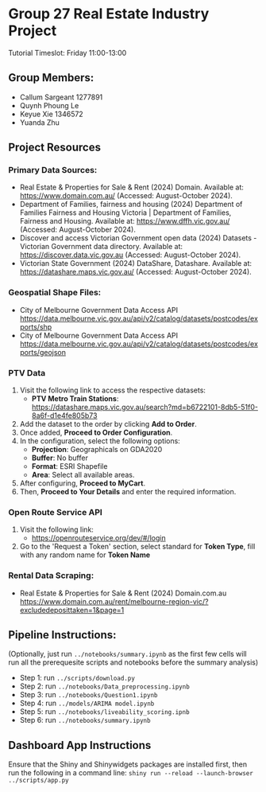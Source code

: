 # Group 27 Real Estate Industry Project

Tutorial Timeslot: Friday 11:00-13:00

## Group Members:
- Callum Sargeant 1277891
- Quynh Phoung Le
- Keyue Xie 1346572
- Yuanda Zhu

## Project Resources
### Primary Data Sources:
- Real Estate & Properties for Sale & Rent (2024) Domain. Available at: https://www.domain.com.au/ (Accessed: August-October 2024).
- Department of Families, fairness and housing (2024) Department of Families Fairness and Housing Victoria | Department of Families, Fairness and Housing. Available at: https://www.dffh.vic.gov.au/ (Accessed: August-October 2024).
- Discover and access Victorian Government open data (2024) Datasets - Victorian Government data directory. Available at: https://discover.data.vic.gov.au (Accessed: August-October 2024).
- Victorian State Government (2024) DataShare, Datashare. Available at: https://datashare.maps.vic.gov.au/ (Accessed: August-October 2024). 
### Geospatial Shape Files:
- City of Melbourne Government Data Access API https://data.melbourne.vic.gov.au/api/v2/catalog/datasets/postcodes/exports/shp
- City of Melbourne Government Data Access API https://data.melbourne.vic.gov.au/api/v2/catalog/datasets/postcodes/exports/geojson
### PTV Data
1. Visit the following link to access the respective datasets:
   - **PTV Metro Train Stations**: https://datashare.maps.vic.gov.au/search?md=b6722101-8db5-51f0-8a6f-d1e4fe805b73
2. Add the dataset to the order by clicking **Add to Order**.
3. Once added, **Proceed to Order Configuration**.
4. In the configuration, select the following options:
   - **Projection**: Geographicals on GDA2020
   - **Buffer**: No buffer
   - **Format**: ESRI Shapefile
   - **Area**: Select all available areas.
5. After configuring, **Proceed to MyCart**.
6. Then, **Proceed to Your Details** and enter the required information.
### Open Route Service API
1. Visit the following link:
   - https://openrouteservice.org/dev/#/login
2. Go to the 'Request a Token' section, select standard for **Token Type**, fill with any random name for **Token Name**
### Rental Data Scraping:
- Real Estate & Properties for Sale & Rent (2024) Domain.com.au https://www.domain.com.au/rent/melbourne-region-vic/?excludedeposittaken=1&page=1

## Pipeline Instructions:
(Optionally, just run `../notebooks/summary.ipynb` as the first few cells will run all the prerequesite scripts and notebooks before the summary analysis)
- Step 1: run `../scripts/download.py`
- Step 2: run `../notebooks/Data_preprocessing.ipynb`
- Step 3: run `../notebooks/Question1.ipynb`
- Step 4: run `../models/ARIMA model.ipynb`
- Step 5: run `../notebooks/liveability_scoring.ipnb`
- Step 6: run `../notebooks/summary.ipynb`

## Dashboard App Instructions
Ensure that the Shiny and Shinywidgets packages are installed first, then run the following in a command line:
`shiny run --reload --launch-browser ../scripts/app.py`